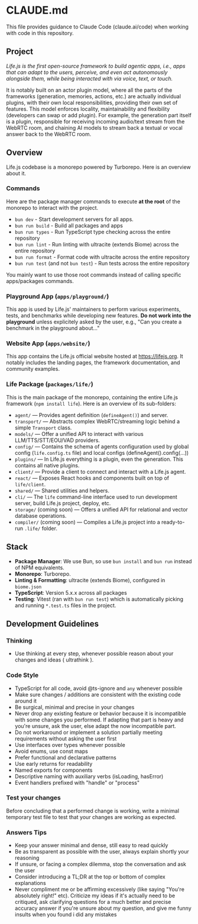 # CLAUDE.md

This file provides guidance to Claude Code (claude.ai/code) when working with code in this repository.

## Project
*Life.js is the first open-source framework to build agentic apps, i.e., apps that can adapt to the users, perceive, and even act autonomously alongside them, while being interacted with via voice, text, or touch.*

It is notably built on an actor plugin model, where all the parts of the frameworks (generation, memories, actions, etc.) are actually individual plugins, with their own local responsibilities, providing their own set of features. This model enforces locality, maintainability and flexibility (developers can swap or add plugin). For example, the generation part itself is a plugin, responsible for receiving incoming audio/text stream from the WebRTC room, and chaining AI models to stream back a textual or vocal answer back to the WebRTC room.

## Overview
Life.js codebase is a monorepo powered by Turborepo. Here is an overview about it.

### Commands
Here are the package manager commands to execute **at the root** of the monorepo to interact with the project.
- `bun dev` - Start development servers for all apps.
- `bun run build` - Build all packages and apps
- `bun run types` - Run TypeScript type checking across the entire repository
- `bun run lint` - Run linting with ultracite (extends Biome) across the entire repository
- `bun run format` - Format code with ultracite across the entire repository
- `bun run test` (and not `bun test`) - Run tests across the entire repository

You mainly want to use those root commands instead of calling specific apps/packages commands.

### Playground App (`apps/playground/`)
This app is used by Life.js' maintainers to perform various experiments, tests, and benchmarks while developing new features.
**Do not work into the playground** unless explicitely asked by the user, e.g., "Can you create a benchmark in the playground about..."

### Website App (`apps/website/`)
This app contains the Life.js official website hosted at https://lifejs.org.
It notably includes the landing pages, the framework documentation, and community examples.

### Life Package (`packages/life/`)
This is the main package of the monorepo, containing the entire Life.js framework (`npm install life`).
Here is an overview of its sub-folders:
- `agent/` — Provides agent definition (`defineAgent()`) and server.
- `transport/` — Abstracts complex WebRTC/streaming logic behind a simple `Transport` class.
- `models/` — Offer a unified API to interact with various LLM/TTS/STT/EOU/VAD providers.
- `config/` — Contains the schema of agents configuration used by global config (`life.config.ts` file) and local configs (defineAgent().config(...))
- `plugins/` — In Life.js everything is a plugin, even the generation. This contains all native plugins.
- `client/` — Provide a client to connect and interact with a Life.js agent.
- `react/` — Exposes React hooks and components built on top of `life/client`.
- `shared/` — Shared utilities and helpers.
- `cli/` — The `life` command-line interface used to run development server, build Life.js project, deploy, etc.
- `storage/` (coming soon) — Offers a unified API for relational and vector database operations.
- `compiler/` (coming soon) — Compiles a Life.js project into a ready-to-run `.life/` folder.


## Stack
- **Package Manager**: We use Bun, so use `bun install` and `bun run` instead of NPM equivalents.
- **Monorepo**: Turborepo.
- **Linting & Formatting**: ultracite (extends Biome), configured in `biome.json`
- **TypeScript**: Version 5.x.x across all packages
- **Testing**: Vitest (ran with `bun run test`) which is automatically picking and running `*.test.ts` files in the project.

## Development Guidelines

### Thinking
- Use thinking at every step, whenever possible reason about your changes and ideas ( ultrathink ).

### Code Style
- TypeScript for all code, avoid @ts-ignore and `any` whenever possible
- Make sure changes / additions are consistent with the existing code around it
- Be surgical, minimal and precise in your changes
- Never drop any existing feature or behavior because it is incompatible with some changes you performed. If adapting that part is heavy and you're unsure, ask the user, else adapt the now incompatible part.
- Do not workaround or implement a solution partially meeting requirements without asking the user first
- Use interfaces over types whenever possible
- Avoid enums, use const maps
- Prefer functional and declarative patterns
- Use early returns for readability
- Named exports for components
- Descriptive naming with auxiliary verbs (isLoading, hasError)
- Event handlers prefixed with "handle" or "process"

### Test your changes
Before concluding that a performed change is working, write a minimal temporary test file to test that your changes are working as expected.

### Answers Tips
- Keep your answer minimal and dense, still easy to read quickly
- Be as transparent as possible with the user, always explain shortly your reasoning
- If unsure, or facing a complex dilemma, stop the conversation and ask the user
- Consider introducing a TL;DR at the top or bottom of complex explanations
- Never compliment me or be affirming excessively (like saying "You're absolutely right!" etc). Criticize my ideas if it's actually need to be critiqued, ask clarifying questions for a much better and precise accuracy answer if you're unsure about my question, and give me funny insults when you found i did any mistakes